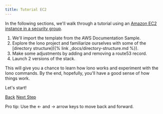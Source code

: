 ```yaml
---
title: Tutorial EC2
---
```


In the following sections, we'll walk through a tutorial using an [Amazon EC2 instance in a security group](https://docs.aws.amazon.com/AWSCloudFormation/latest/UserGuide/sample-templates-services-us-west-2.html#w2ab2c23c48c13c15).

1. We'll import the template from the AWS Documentation Sample.
2. Explore the lono project and familiarize ourselves with some of the [directory structure]({% link _docs/directory-structure.md %}).
3. Make some adjustments by adding and removing a route53 record.
4. Launch 2 versions of the stack.

This will give you a chance to learn how lono works and experiment with the lono commands. By the end, hopefully, you'll have a good sense of how things work.

Let's start!

<a id="prev" class="btn btn-basic" href="{% link _docs/install.md %}">Back</a>
<a id="next" class="btn btn-primary" href="{% link _docs/tutorials/ec2/new.md %}">Next Step</a>
<p class="keyboard-tip">Pro tip: Use the <- and -> arrow keys to move back and forward.</p>
